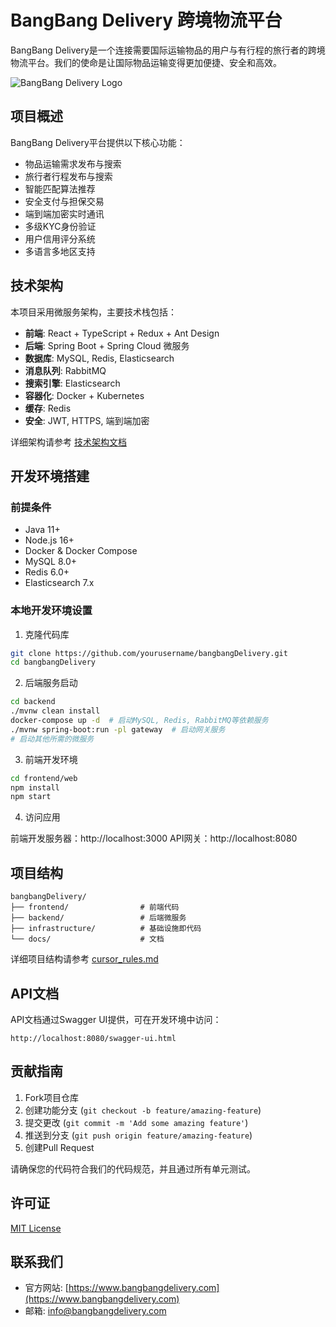 # BangBang Delivery 跨境物流平台

BangBang Delivery是一个连接需要国际运输物品的用户与有行程的旅行者的跨境物流平台。我们的使命是让国际物品运输变得更加便捷、安全和高效。

![BangBang Delivery Logo](docs/images/logo.png)

## 项目概述

BangBang Delivery平台提供以下核心功能：

- 物品运输需求发布与搜索
- 旅行者行程发布与搜索
- 智能匹配算法推荐
- 安全支付与担保交易
- 端到端加密实时通讯
- 多级KYC身份验证
- 用户信用评分系统
- 多语言多地区支持

## 技术架构

本项目采用微服务架构，主要技术栈包括：

- **前端**: React + TypeScript + Redux + Ant Design
- **后端**: Spring Boot + Spring Cloud 微服务
- **数据库**: MySQL, Redis, Elasticsearch
- **消息队列**: RabbitMQ
- **搜索引擎**: Elasticsearch
- **容器化**: Docker + Kubernetes
- **缓存**: Redis
- **安全**: JWT, HTTPS, 端到端加密

详细架构请参考 [技术架构文档](docs/architecture/bangbang_technical_design.txt)

## 开发环境搭建

### 前提条件

- Java 11+
- Node.js 16+
- Docker & Docker Compose
- MySQL 8.0+
- Redis 6.0+
- Elasticsearch 7.x

### 本地开发环境设置

1. 克隆代码库

```bash
git clone https://github.com/yourusername/bangbangDelivery.git
cd bangbangDelivery
```

2. 后端服务启动

```bash
cd backend
./mvnw clean install
docker-compose up -d  # 启动MySQL, Redis, RabbitMQ等依赖服务
./mvnw spring-boot:run -pl gateway  # 启动网关服务
# 启动其他所需的微服务
```

3. 前端开发环境

```bash
cd frontend/web
npm install
npm start
```

4. 访问应用

前端开发服务器：http://localhost:3000
API网关：http://localhost:8080

## 项目结构

```
bangbangDelivery/
├── frontend/                # 前端代码
├── backend/                 # 后端微服务
├── infrastructure/          # 基础设施即代码
└── docs/                    # 文档
```

详细项目结构请参考 [cursor_rules.md](cursor_rules.md)

## API文档

API文档通过Swagger UI提供，可在开发环境中访问：

```
http://localhost:8080/swagger-ui.html
```

## 贡献指南

1. Fork项目仓库
2. 创建功能分支 (`git checkout -b feature/amazing-feature`)
3. 提交更改 (`git commit -m 'Add some amazing feature'`)
4. 推送到分支 (`git push origin feature/amazing-feature`)
5. 创建Pull Request

请确保您的代码符合我们的代码规范，并且通过所有单元测试。

## 许可证

[MIT License](LICENSE)

## 联系我们

- 官方网站: [https://www.bangbangdelivery.com](https://www.bangbangdelivery.com)
- 邮箱: info@bangbangdelivery.com 